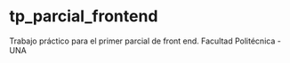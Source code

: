 # tp_parcial_frontend
Trabajo práctico para el primer parcial de front end. Facultad Politécnica - UNA
